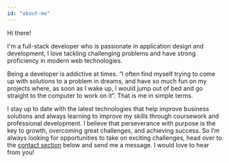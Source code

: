```yaml
---
id: "about-me"
---
```


Hi there!

I'm a full-stack developer who is passionate in application design and development, I love tackling challenging problems and have strong proficiency in modern web technologies.

Being a developer is addictive at times. “I often find myself trying to come up with solutions to a problem in dreams, and have so much fun on my projects where, as soon as I wake up, I would jump out of bed and go straight to the computer to work on it”. That is me in simple terms.

I stay up to date with the latest technologies that help improve business solutions and always learning to improve my skills through coursework and professional development. I believe that perseverance with purpose is the key to growth, overcoming great challenges, and achieving success. So I’m always looking for opportunities to take on exciting challenges, head over to the [contact section](#contact) below and send me a message. I would love to hear from you!
